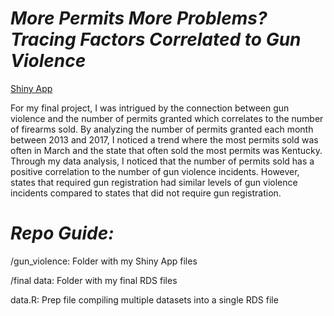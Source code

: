 # *More Permits More Problems? Tracing Factors Correlated to Gun Violence*

[Shiny App](https://emilyaxelsen.shinyapps.io/gun_violence/)

For my final project, I was intrigued by the connection between gun violence and the number of permits granted which correlates to the number of firearms sold. By analyzing the number of permits granted each month between 2013 and 2017, I noticed a trend where the most permits sold was often in March and the state that often sold the most permits was Kentucky. Through my data analysis, I noticed that the number of permits sold has a positive correlation to the number of gun violence incidents. However, states that required gun registration had similar levels of gun violence incidents compared to states that did not require gun registration. 

# *Repo Guide:*

/gun_violence: Folder with my Shiny App files

/final data: Folder with my final RDS files

data.R: Prep file compiling multiple datasets into a single RDS file
